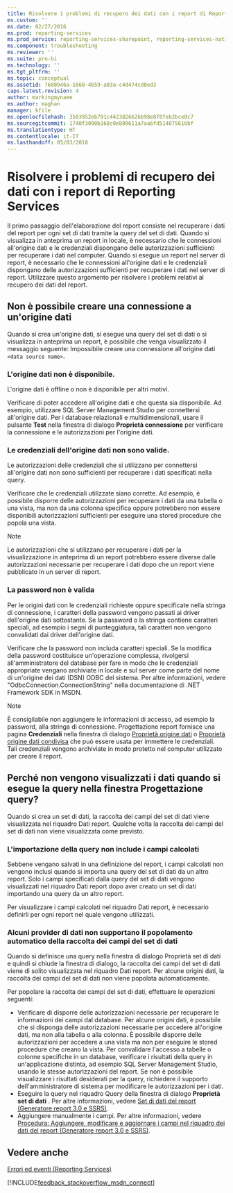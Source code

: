 ```yaml
---
title: Risolvere i problemi di recupero dei dati con i report di Reporting Services | Microsoft Docs
ms.custom: ''
ms.date: 02/27/2016
ms.prod: reporting-services
ms.prod_service: reporting-services-sharepoint, reporting-services-native
ms.component: troubleshooting
ms.reviewer: ''
ms.suite: pro-bi
ms.technology: ''
ms.tgt_pltfrm: ''
ms.topic: conceptual
ms.assetid: 7680946a-1660-4b59-a03a-c4d474cd8ed3
caps.latest.revision: 4
author: markingmyname
ms.author: maghan
manager: kfile
ms.openlocfilehash: 3503952eb791c4423826626b98e8f8feb2bce0c7
ms.sourcegitcommit: 1740f3090b168c0e809611a7aa6fd514075616bf
ms.translationtype: HT
ms.contentlocale: it-IT
ms.lasthandoff: 05/03/2018
---
```

# <a name="troubleshoot-data-retrieval-issues-with-reporting-services-reports"></a>Risolvere i problemi di recupero dei dati con i report di Reporting Services
Il primo passaggio dell'elaborazione del report consiste nel recuperare i dati del report per ogni set di dati tramite la query del set di dati. Quando si visualizza in anteprima un report in locale, è necessario che le connessioni all'origine dati e le credenziali dispongano delle autorizzazioni sufficienti per recuperare i dati nel computer. Quando si esegue un report nel server di report, è necessario che le connessioni all'origine dati e le credenziali dispongano delle autorizzazioni sufficienti per recuperare i dati nel server di report. Utilizzare questo argomento per risolvere i problemi relativi al recupero dei dati del report.   
  
## <a name="i-cannot-create-a-connection-to-a-data-source"></a>Non è possibile creare una connessione a un'origine dati  
Quando si crea un'origine dati, si esegue una query del set di dati o si visualizza in anteprima un report, è possibile che venga visualizzato il messaggio seguente: Impossibile creare una connessione all'origine dati `<data source name>`.   
    
### <a name="data-source-is-not-available"></a>L'origine dati non è disponibile.  
L'origine dati è offline o non è disponibile per altri motivi.   
  
Verificare di poter accedere all'origine dati e che questa sia disponibile. Ad esempio, utilizzare SQL Server Management Studio per connettersi all'origine dati. Per i database relazionali e multidimensionali, usare il pulsante **Test** nella finestra di dialogo **Proprietà connessione** per verificare la connessione e le autorizzazioni per l'origine dati.   
  
### <a name="data-source-credentials-are-not-valid"></a>Le credenziali dell'origine dati non sono valide.  
Le autorizzazioni delle credenziali che si utilizzano per connettersi all'origine dati non sono sufficienti per recuperare i dati specificati nella query.  
  
Verificare che le credenziali utilizzate siano corrette. Ad esempio, è possibile disporre delle autorizzazioni per recuperare i dati da una tabella o una vista, ma non da una colonna specifica oppure potrebbero non essere disponibili autorizzazioni sufficienti per eseguire una stored procedure che popola una vista.   
  
> [!NOTE]  
> Le autorizzazioni che si utilizzano per recuperare i dati per la visualizzazione in anteprima di un report potrebbero essere diverse dalle autorizzazioni necessarie per recuperare i dati dopo che un report viene pubblicato in un server di report.   
  
### <a name="not-a-valid-password"></a>La password non è valida  
Per le origini dati con le credenziali richieste oppure specificate nella stringa di connessione, i caratteri della password vengono passati ai driver dell'origine dati sottostante. Se la password o la stringa contiene caratteri speciali, ad esempio i segni di punteggiatura, tali caratteri non vengono convalidati dai driver dell'origine dati.   
  
Verificare che la password non includa caratteri speciali. Se la modifica della password costituisce un'operazione complessa, rivolgersi all'amministratore del database per fare in modo che le credenziali appropriate vengano archiviate in locale e sul server come parte del nome di un'origine dei dati (DSN) ODBC del sistema. Per altre informazioni, vedere "OdbcConnection.ConnectionString" nella documentazione di .NET Framework SDK in MSDN.   
  
> [!NOTE]  
>È consigliabile non aggiungere le informazioni di accesso, ad esempio la password, alla stringa di connessione. Progettazione report fornisce una pagina **Credenziali** nella finestra di dialogo [Proprietà origine dati](~/reporting-services/report-data/enter-data-source-credentials-dialog-box-report-builder.md) o [Proprietà origine dati condivisa](~/reporting-services/report-data/enter-data-source-credentials-dialog-box-report-builder.md) che può essere usata per immettere le credenziali. Tali credenziali vengono archiviate in modo protetto nel computer utilizzato per creare il report.  
  
## <a name="why-do-i-see-no-data-when-i-run-my-query-in-the-query-designer"></a>Perché non vengono visualizzati i dati quando si esegue la query nella finestra Progettazione query?  
Quando si crea un set di dati, la raccolta dei campi del set di dati viene visualizzata nel riquadro Dati report. Qualche volta la raccolta dei campi del set di dati non viene visualizzata come previsto.   
  
### <a name="import-query-does-not-import-calculated-fields"></a>L'importazione della query non include i campi calcolati  
  
Sebbene vengano salvati in una definizione del report, i campi calcolati non vengono inclusi quando si importa una query del set di dati da un altro report. Solo i campi specificati dalla query del set di dati vengono visualizzati nel riquadro Dati report dopo aver creato un set di dati importando una query da un altro report.   
  
Per visualizzare i campi calcolati nel riquadro Dati report, è necessario definirli per ogni report nel quale vengono utilizzati.   
  
### <a name="some-data-providers-do-not-support-automatic-population-of-the-dataset-field-collection"></a>Alcuni provider di dati non supportano il popolamento automatico della raccolta dei campi del set di dati  
Quando si definisce una query nella finestra di dialogo Proprietà set di dati e quindi si chiude la finestra di dialogo, la raccolta dei campi del set di dati viene di solito visualizzata nel riquadro Dati report. Per alcune origini dati, la raccolta dei campi del set di dati non viene popolata automaticamente.   
  
Per popolare la raccolta dei campi del set di dati, effettuare le operazioni seguenti:  
* Verificare di disporre delle autorizzazioni necessarie per recuperare le informazioni dei campi dal database. Per alcune origini dati, è possibile che si disponga delle autorizzazioni necessarie per accedere all'origine dati, ma non alla tabella o alla colonna. È possibile disporre delle autorizzazioni per accedere a una vista ma non per eseguire le stored procedure che creano la vista. Per convalidare l'accesso a tabelle o colonne specifiche in un database, verificare i risultati della query in un'applicazione distinta, ad esempio SQL Server Management Studio, usando le stesse autorizzazioni del report. Se non è possibile visualizzare i risultati desiderati per la query, richiedere il supporto dell'amministratore di sistema per modificare le autorizzazioni per i dati.   
* Eseguire la query nel riquadro Query della finestra di dialogo **Proprietà set di dati** . Per altre informazioni, vedere [Set di dati del report (Generatore report 3.0 e SSRS)](../../reporting-services/report-data/report-datasets-ssrs.md).  
* Aggiungere manualmente i campi. Per altre informazioni, vedere [Procedura: Aggiungere, modificare e aggiornare i campi nel riquadro dei dati del report (Generatore report 3.0 e SSRS)](../../reporting-services/report-data/add-edit-refresh-fields-in-the-report-data-pane-report-builder-and-ssrs.md).   
  
## <a name="see-also"></a>Vedere anche  
[Errori ed eventi (Reporting Services)](../../reporting-services/troubleshooting/errors-and-events-reference-reporting-services.md)  
  
  

[!INCLUDE[feedback_stackoverflow_msdn_connect](../../includes/feedback-stackoverflow-msdn-connect.md)]



